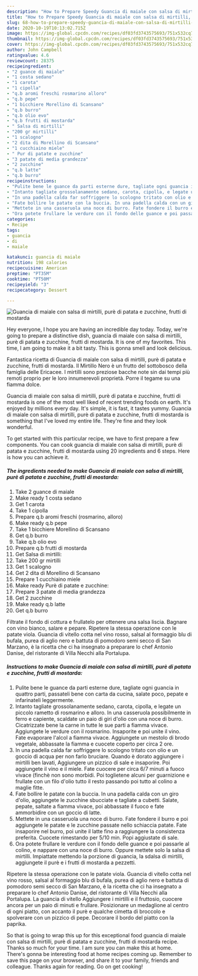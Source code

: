 ```yaml
---
description: "How to Prepare Speedy Guancia di maiale con salsa di mirtilli, purè di patata e zucchine, frutti di mostarda"
title: "How to Prepare Speedy Guancia di maiale con salsa di mirtilli, purè di patata e zucchine, frutti di mostarda"
slug: 68-how-to-prepare-speedy-guancia-di-maiale-con-salsa-di-mirtilli-pure-di-patata-e-zucchine-frutti-di-mostarda
date: 2020-10-19T10:13:02.715Z
image: https://img-global.cpcdn.com/recipes/df03fd3743575693/751x532cq70/guancia-di-maiale-con-salsa-di-mirtilli-pure-di-patata-e-zucchine-frutti-di-mostarda-recipe-main-photo.jpg
thumbnail: https://img-global.cpcdn.com/recipes/df03fd3743575693/751x532cq70/guancia-di-maiale-con-salsa-di-mirtilli-pure-di-patata-e-zucchine-frutti-di-mostarda-recipe-main-photo.jpg
cover: https://img-global.cpcdn.com/recipes/df03fd3743575693/751x532cq70/guancia-di-maiale-con-salsa-di-mirtilli-pure-di-patata-e-zucchine-frutti-di-mostarda-recipe-main-photo.jpg
author: John Campbell
ratingvalue: 4.6
reviewcount: 28375
recipeingredient:
- "2 guance di maiale"
- "1 costa sedano"
- "1 carota"
- "1 cipolla"
- "q.b aromi freschi rosmarino alloro"
- "q.b pepe"
- "1 bicchiere Morellino di Scansano"
- "q.b burro"
- "q.b olio evo"
- "q.b frutti di mostarda"
- " Salsa di mirtilli"
- "200 gr mirtilli"
- "1 scalogno"
- "2 dita di Morellino di Scansano"
- "1 cucchiaino miele"
- " Pur di patate e zucchine"
- "3 patate di media grandezza"
- "2 zucchine"
- "q.b latte"
- "q.b burro"
recipeinstructions:
- "Pulite bene le guance da parti esterne dure, tagliate ogni guancia in quattro parti, passateli bene con carta da cucina, salate poco, pepate e infarinateli leggermente."
- "Intanto tagliate grossolanamente sedano, carota, cipolla, e legate un piccolo rametto di rosmarino e alloro. In una casseruola possibilmente in ferro e capiente, scaldate un paio di giri d&#39;olio con una noce di burro. Cicatrizzate bene la carne in tutte le sue parti a fiamma vivace. Aggiungete le verdure con il rosmarino. Insaporite e poi unite il vino. Fate evaporare l&#39;alcol a fiamma vivace. Aggiungete un mestolo di brodo vegetale, abbassate la fiamma e cuocete coperto per circa 2 ore."
- "In una padella calda far soffriggere lo scologno tritato con olio e un goccio di acqua per non farlo bruciare. Quando è dorato aggiungere i mirtilli ben lavati, Aggiungere un pizzico di sale e insaporire. Poi aggiungete il vino e il miele. Fate cuocere per circa 6/7 minuti a fuoco vivace (finchè non sono morbidi. Poi toglietene alcuni per guarnizione e frullate con un filo d&#39;olio tutto il resto passando poi tutto al colino a maglie fitte."
- "Fate bollire le patate con la buccia. In una padella calda con un giro d&#39;olio, aggiungete le zucchine sbucciate e tagliate a cubetti. Salate, pepate, saltate a fiamma vivace, poi abbassate il fuoco e fate ammorbidire con un goccio di latte."
- "Mettete in una casseruola una noce di burro. Fate fondere il burro e poi aggiungete le patate e le zucchine passate nello schiaccia patate. Fate insaporire nel burro, poi unite il latte fino a raggiungere la consistenza preferita. Cuocete rimestando per 5/10 min. Popi aggiustate di sale."
- "Ora potete frullare le verdure con il fondo delle guance e poi passarle al colino, e nappare con una noce di burro. Oppure mettete solo la salsa di mirtilli. Impiattate mettendo la porzione di guancia, la sdalsa di mirtilli, aggiungete il purè e i frutti di mostarda a pezzetti."
categories:
- Recipe
tags:
- guancia
- di
- maiale

katakunci: guancia di maiale 
nutrition: 198 calories
recipecuisine: American
preptime: "PT35M"
cooktime: "PT50M"
recipeyield: "3"
recipecategory: Dessert

---
```



![Guancia di maiale con salsa di mirtilli, purè di patata e zucchine, frutti di mostarda](https://img-global.cpcdn.com/recipes/df03fd3743575693/751x532cq70/guancia-di-maiale-con-salsa-di-mirtilli-pure-di-patata-e-zucchine-frutti-di-mostarda-recipe-main-photo.jpg)

Hey everyone, I hope you are having an incredible day today. Today, we're going to prepare a distinctive dish, guancia di maiale con salsa di mirtilli, purè di patata e zucchine, frutti di mostarda. It is one of my favorites. This time, I am going to make it a bit tasty. This is gonna smell and look delicious.

Fantastica ricetta di Guancia di maiale con salsa di mirtilli, purè di patata e zucchine, frutti di mostarda. Il Mirtillo Nero è un frutto del sottobosco della famiglia delle Ericacee. I mirtilli sono preziose bacche note sin dai tempi più remoti proprio per le loro innumerevoli proprietà. Porre il tegame su una fiamma dolce.

Guancia di maiale con salsa di mirtilli, purè di patata e zucchine, frutti di mostarda is one of the most well liked of recent trending foods on earth. It's enjoyed by millions every day. It's simple, it is fast, it tastes yummy. Guancia di maiale con salsa di mirtilli, purè di patata e zucchine, frutti di mostarda is something that I've loved my entire life. They're fine and they look wonderful.


To get started with this particular recipe, we have to first prepare a few components. You can cook guancia di maiale con salsa di mirtilli, purè di patata e zucchine, frutti di mostarda using 20 ingredients and 6 steps. Here is how you can achieve it.

<!--inarticleads1-->

##### The ingredients needed to make Guancia di maiale con salsa di mirtilli, purè di patata e zucchine, frutti di mostarda:

1. Take 2 guance di maiale
1. Make ready 1 costa sedano
1. Get 1 carota
1. Take 1 cipolla
1. Prepare q.b aromi freschi (rosmarino, alloro)
1. Make ready q.b pepe
1. Take 1 bicchiere Morellino di Scansano
1. Get q.b burro
1. Take q.b olio evo
1. Prepare q.b frutti di mostarda
1. Get  Salsa di mirtilli:
1. Take 200 gr mirtilli
1. Get 1 scalogno
1. Get 2 dita di Morellino di Scansano
1. Prepare 1 cucchiaino miele
1. Make ready  Purè di patate e zucchine:
1. Prepare 3 patate di media grandezza
1. Get 2 zucchine
1. Make ready q.b latte
1. Get q.b burro


Filtrate il fondo di cottura e frullatelo per ottenere una salsa liscia. Bagnare con vino bianco, salare e pepare. Ripetere la stessa operazione con le patate viola. Guancia di vitello cotta nel vino rosso, salsal al formaggio blu di bufala, purea di aglio nero e battuta di pomodoro semi secco di San Marzano, è la ricetta che ci ha insegnato a preparare lo chef Antonio Danise, del ristorante di Villa Necchi alla Portalupa. 

<!--inarticleads2-->

##### Instructions to make Guancia di maiale con salsa di mirtilli, purè di patata e zucchine, frutti di mostarda:

1. Pulite bene le guance da parti esterne dure, tagliate ogni guancia in quattro parti, passateli bene con carta da cucina, salate poco, pepate e infarinateli leggermente.
1. Intanto tagliate grossolanamente sedano, carota, cipolla, e legate un piccolo rametto di rosmarino e alloro. In una casseruola possibilmente in ferro e capiente, scaldate un paio di giri d&#39;olio con una noce di burro. Cicatrizzate bene la carne in tutte le sue parti a fiamma vivace. Aggiungete le verdure con il rosmarino. Insaporite e poi unite il vino. Fate evaporare l&#39;alcol a fiamma vivace. Aggiungete un mestolo di brodo vegetale, abbassate la fiamma e cuocete coperto per circa 2 ore.
1. In una padella calda far soffriggere lo scologno tritato con olio e un goccio di acqua per non farlo bruciare. Quando è dorato aggiungere i mirtilli ben lavati, Aggiungere un pizzico di sale e insaporire. Poi aggiungete il vino e il miele. Fate cuocere per circa 6/7 minuti a fuoco vivace (finchè non sono morbidi. Poi toglietene alcuni per guarnizione e frullate con un filo d&#39;olio tutto il resto passando poi tutto al colino a maglie fitte.
1. Fate bollire le patate con la buccia. In una padella calda con un giro d&#39;olio, aggiungete le zucchine sbucciate e tagliate a cubetti. Salate, pepate, saltate a fiamma vivace, poi abbassate il fuoco e fate ammorbidire con un goccio di latte.
1. Mettete in una casseruola una noce di burro. Fate fondere il burro e poi aggiungete le patate e le zucchine passate nello schiaccia patate. Fate insaporire nel burro, poi unite il latte fino a raggiungere la consistenza preferita. Cuocete rimestando per 5/10 min. Popi aggiustate di sale.
1. Ora potete frullare le verdure con il fondo delle guance e poi passarle al colino, e nappare con una noce di burro. Oppure mettete solo la salsa di mirtilli. Impiattate mettendo la porzione di guancia, la sdalsa di mirtilli, aggiungete il purè e i frutti di mostarda a pezzetti.


Ripetere la stessa operazione con le patate viola. Guancia di vitello cotta nel vino rosso, salsal al formaggio blu di bufala, purea di aglio nero e battuta di pomodoro semi secco di San Marzano, è la ricetta che ci ha insegnato a preparare lo chef Antonio Danise, del ristorante di Villa Necchi alla Portalupa. La guancia di vitello Aggiungere i mirtilli e il fruttosio, cuocere ancora per un paio di minuti e frullare. Posizionare un medaglione al centro di ogni piatto, con accanto il purè e qualche cimetta di broccolo e spolverare con un pizzico di pepe. Decorare il bordo del piatto con la paprika. 

So that is going to wrap this up for this exceptional food guancia di maiale con salsa di mirtilli, purè di patata e zucchine, frutti di mostarda recipe. Thanks so much for your time. I am sure you can make this at home. There's gonna be interesting food at home recipes coming up. Remember to save this page on your browser, and share it to your family, friends and colleague. Thanks again for reading. Go on get cooking!
